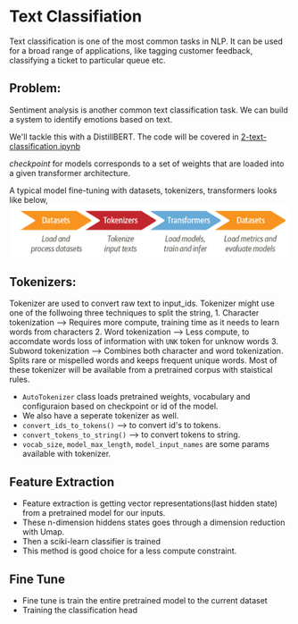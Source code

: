 # Text Classifiation

Text classification is one of the most common tasks in NLP. It can be used for a broad range of applications, like tagging customer feedback, classifying a ticket to particular queue etc.

## Problem:

Sentiment analysis is another common text classification task. We can build a system to identify emotions based on text.

We'll tackle this with a DistillBERT. The code will be covered in [2-text-classification.ipynb](../notebooks/2-text-classification.ipynb)

*checkpoint* for models corresponds to a set of weights that are loaded into a given transformer architecture.

A typical model fine-tuning with datasets, tokenizers, transformers looks like below,
![alt fine-tuning](images/2-text-classification/fine-tune.png)

## Tokenizers:

Tokenizer are used to convert raw text to input_ids. Tokenizer might use one of the follwoing three techniques to split the string,
    1. Character tokenization --> Requires more compute, training time as it needs to learn words from characters
    2. Word tokenization --> Less compute, to accomdate words loss of information with `UNK` token for unknow words 
    3. Subword tokenization --> Combines both character and word tokenization. Splits rare or mispelled words and keeps frequent unique words. Most of these tokenizer will be available from a pretrained corpus with staistical rules.

* `AutoTokenizer` class loads pretrained weights, vocabulary and configuraion based on checkpoint or id of the model.
* We also have a seperate tokenizer as well.
* `convert_ids_to_tokens()` --> to convert id's to tokens.
* `convert_tokens_to_string()` --> to convert tokens to string.
* `vocab_size`, `model_max_length`, `model_input_names` are some params available with tokenizer.

## Feature Extraction

* Feature extraction is getting vector representations(last hidden state) from a pretrained model for our inputs.
* These n-dimension hiddens states goes through a dimension reduction with Umap.
* Then a sciki-learn classifier is trained
* This method is good choice for a less compute constraint.

## Fine Tune

* Fine tune is train the entire pretrained model to the current dataset
* Training the classification head


